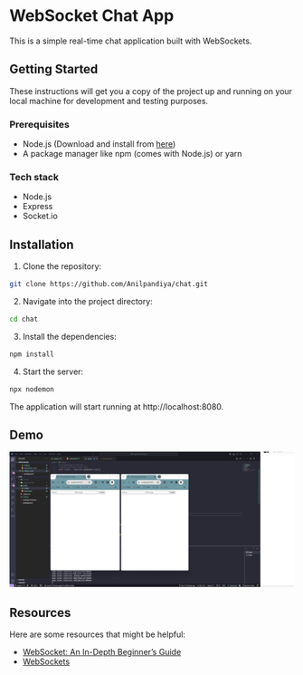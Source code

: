 # WebSocket Chat App

This is a simple real-time chat application built with WebSockets.

## Getting Started

These instructions will get you a copy of the project up and running on your local machine for development and testing purposes.

### Prerequisites

- Node.js (Download and install from [here](https://nodejs.org/en/download/))
- A package manager like npm (comes with Node.js) or yarn

### Tech stack
- Node.js
- Express
- Socket.io

## Installation

1. Clone the repository:

```bash
git clone https://github.com/Anilpandiya/chat.git
```

2. Navigate into the project directory:

```bash
cd chat
```

3. Install the dependencies:

```bash
npm install
```

4. Start the server:

```bash
npx nodemon
```

The application will start running at http://localhost:8080.

## Demo
![Demo GIF](./TLvlhfuLM9.gif)


## Resources

Here are some resources that might be helpful:

- [WebSocket: An In-Depth Beginner’s Guide](https://javascript.plainenglish.io/websocket-an-in-depth-beginners-guide-96f617c4c7a5)
- [WebSockets](https://medium.com/@tfarguts/websockets-for-beginners-part-1-10796106e207)
